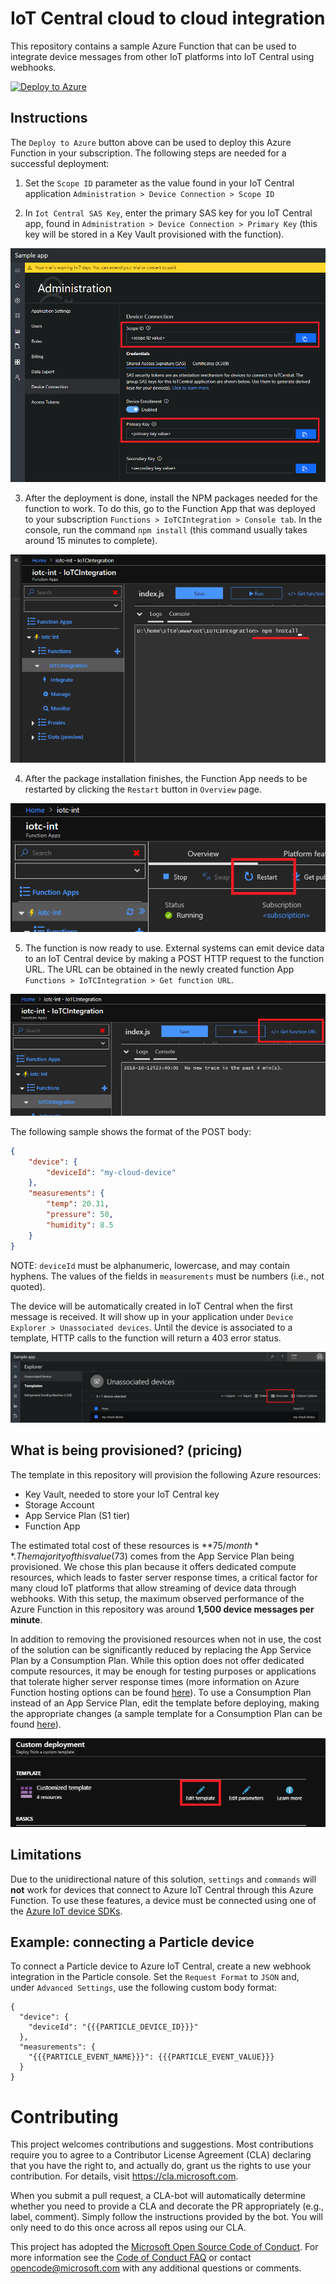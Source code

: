 # IoT Central cloud to cloud integration
This repository contains a sample Azure Function that can be used to integrate device messages from
other IoT platforms into IoT Central using webhooks.

[![Deploy to Azure](http://azuredeploy.net/deploybutton.png)](https://portal.azure.com/#create/Microsoft.Template/uri/https%3A%2F%2Fraw.githubusercontent.com%2FAzure%2Fiotc-cloud-to-cloud-integration%2Fmaster%2Fazuredeploy.json%3Ftoken%3DAnbfx1q6doAPwo3MSI8vqxTuJhM5cc-eks5byTiGwA%253D%253D)

## Instructions
The `Deploy to Azure` button above can be used to deploy this Azure Function in your subscription.
The following steps are needed for a successful deployment:

1. Set the `Scope ID` parameter as the value found in your IoT Central application
`Administration > Device Connection > Scope ID`

2. In `Iot Central SAS Key`, enter the primary SAS key for you IoT Central app, found in
`Administration > Device Connection > Primary Key` (this key will be stored in a Key Vault
provisioned with the function).

![Scope ID and key](assets/scopeIdAndKey.PNG "Scope ID and key")

3. After the deployment is done, install the NPM packages needed for the function to work. To do this,
go to the Function App that was deployed to your subscription `Functions > IoTCIntegration > Console tab`.
In the console, run the command `npm install` (this command usually takes around 15 minutes to complete).

![Install packages](assets/npmInstall.PNG "Install packages")

4. After the package installation finishes, the Function App needs to be restarted by clicking the
`Restart` button in `Overview` page.

![Restart Function App](assets/restart.PNG "Restart Function App")

5. The function is now ready to use. External systems can emit device data to an IoT Central device
by making a POST HTTP request to the function URL. The URL can be obtained in the newly created function App
`Functions > IoTCIntegration > Get function URL`.

![Get function URL](assets/getFunctionUrl.PNG "Get function URL")

The following sample shows the format of the POST body:

```json
{
    "device": {
        "deviceId": "my-cloud-device"
    },
    "measurements": {
        "temp": 20.31,
        "pressure": 50,
        "humidity": 8.5
    }
}
```

NOTE: `deviceId` must be alphanumeric, lowercase, and may contain hyphens. The values of the fields
in `measurements` must be numbers (i.e., not quoted).

The device will be automatically created in IoT Central when the first message is received. It will
show up in your application under `Device Explorer > Unassociated devices`. Until the device is
associated to a template, HTTP calls to the function will return a 403 error status.

![Associate device](assets/associate.PNG "Associate device")

## What is being provisioned? (pricing)
The template in this repository will provision the following Azure resources:
- Key Vault, needed to store your IoT Central key
- Storage Account
- App Service Plan (S1 tier)
- Function App

The estimated total cost of these resources is **$75/month**. The majority of this value ($73) comes
from the App Service Plan being provisioned. We chose this plan because it offers dedicated compute
resources, which leads to faster server response times, a critical factor for many cloud IoT platforms
that allow streaming of device data through webhooks. With this setup, the maximum observed performance
of the Azure Function in this repository was around **1,500 device messages per minute**.

In addition to removing the provisioned resources when not in use, the cost of the solution can be significantly reduced
by replacing the App Service Plan by a Consumption Plan. While this option does not offer dedicated compute
resources, it may be enough for testing purposes or applications that tolerate higher server response times
(more information on Azure Function hosting options can be found [here](https://docs.microsoft.com/en-us/azure/azure-functions/functions-scale)).
To use a Consumption Plan instead of an App Service Plan, edit the template before deploying, making
the appropriate changes (a sample template for a Consumption Plan can be found [here](https://github.com/Azure/azure-quickstart-templates/blob/abaf3c3eaa81cc5cba5ccc253b89a99569a42ac3/101-function-app-create-dynamic/azuredeploy.json#L49)).

![Edit template](assets/editTemplate.PNG "Edit template")

## Limitations
Due to the unidirectional nature of this solution, `settings` and `commands` will **not** work for devices
that connect to Azure IoT Central through this Azure Function. To use these features, a device must be
connected using one of the [Azure IoT device SDKs](https://docs.microsoft.com/en-us/azure/iot-hub/iot-hub-devguide-sdks).

## Example: connecting a Particle device
To connect a Particle device to Azure IoT Central, create a new webhook integration in the Particle
console. Set the `Request Format` to `JSON` and, under `Advanced Settings`, use the following custom
body format:

```
{
  "device": {
    "deviceId": "{{{PARTICLE_DEVICE_ID}}}"
  },
  "measurements": {
    "{{{PARTICLE_EVENT_NAME}}}": {{{PARTICLE_EVENT_VALUE}}}
  }
}
```

# Contributing

This project welcomes contributions and suggestions.  Most contributions require you to agree to a
Contributor License Agreement (CLA) declaring that you have the right to, and actually do, grant us
the rights to use your contribution. For details, visit https://cla.microsoft.com.

When you submit a pull request, a CLA-bot will automatically determine whether you need to provide
a CLA and decorate the PR appropriately (e.g., label, comment). Simply follow the instructions
provided by the bot. You will only need to do this once across all repos using our CLA.

This project has adopted the [Microsoft Open Source Code of Conduct](https://opensource.microsoft.com/codeofconduct/).
For more information see the [Code of Conduct FAQ](https://opensource.microsoft.com/codeofconduct/faq/) or
contact [opencode@microsoft.com](mailto:opencode@microsoft.com) with any additional questions or comments.
